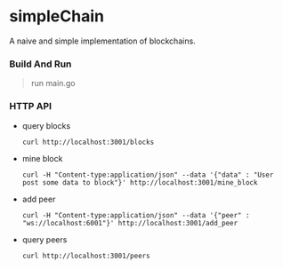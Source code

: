 # simpleChain
A naive and simple implementation of blockchains.

### Build And Run

> run main.go


### HTTP API

- query blocks

  ```
  curl http://localhost:3001/blocks

  ```

- mine block

  ```
  curl -H "Content-type:application/json" --data '{"data" : "User post some data to block"}' http://localhost:3001/mine_block

  ```

- add peer

  ```
  curl -H "Content-type:application/json" --data '{"peer" : "ws://localhost:6001"}' http://localhost:3001/add_peer

  ```

- query peers

  ```
  curl http://localhost:3001/peers
  ```